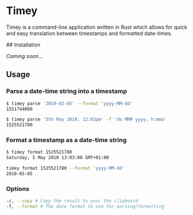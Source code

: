 # Timey

Timey is a command-line application written in Rust which allows for quick and easy translation between timestamps and formatted date-times.

## Installation

_Coming soon..._

## Usage

### Parse a date-time string into a timestamp

```bash
$ timey parse '2019-03-05' --format 'yyyy-MM-dd'
1551744000
```

```bash
$ timey parse '5th May 2018, 12:03pm' -f 'do MMM yyyy, h:mma'
1525521780
```

### Format a timestamp as a date-time string

```bash
$ timey format 1525521780
Saturday, 5 May 2018 13:03:00 GMT+01:00
```

```bash
timey format 1525521780 --format 'yyyy-MM-dd'
2018-05-05
```

### Options

```bash
-c, --copy # Copy the result to your the clipboard
-f, --format # The date format to use for parsing/formatting
```
